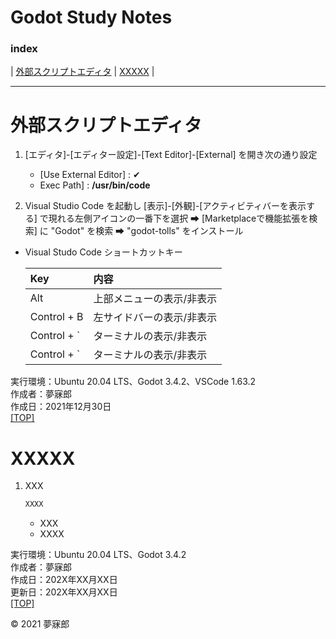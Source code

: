 # Godot Study Notes<a name="TOP"></a>

### <b>index</b>

| [外部スクリプトエディタ](#2112001) | [XXXXX](#XXX) |
***

<a name="2112001"></a>
# <b>外部スクリプトエディタ</b>

1. [エディタ]-[エディター設定]-[Text Editor]-[External] を開き次の通り設定  
    * [Use External Editor] : ✔
    * Exec Path] : **/usr/bin/code**

1. Visual Studio Code を起動し [表示]-[外観]-[アクティビティバーを表示する] で現れる左側アイコンの一番下を選択 ➡ [Marketplaceで機能拡張を検索] に "Godot" を検索 ➡ "godot-tolls" をインストール

* Visual Studo Code ショートカットキー

    |Key|内容|
    |:--|:--|
    |Alt|上部メニューの表示/非表示|
    |Control + B|左サイドバーの表示/非表示|
    |Control + `|ターミナルの表示/非表示|
    |Control + `|ターミナルの表示/非表示|e
    
実行環境：Ubuntu 20.04 LTS、Godot 3.4.2、VSCode 1.63.2  
作成者：夢寐郎  
作成日：2021年12月30日  
[[TOP]](#TOP)


<a name="XXX"></a>
# <b>XXXXX</b>

1. XXX
    ```c#
    XXXX
    ```
    * XXX
    * XXXX

実行環境：Ubuntu 20.04 LTS、Godot 3.4.2    
作成者：夢寐郎  
作成日：202X年XX月XX日  
更新日：202X年XX月XX日  
[[TOP]](#TOP)

© 2021 夢寐郎